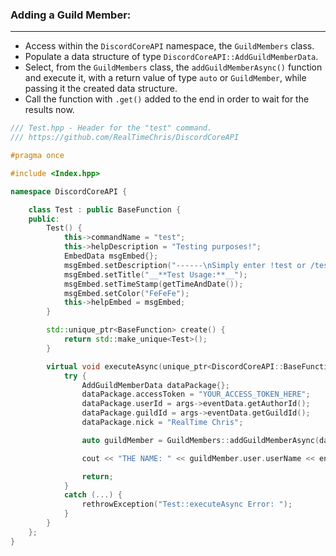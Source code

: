 ### **Adding a Guild Member:**
---
- Access within the `DiscordCoreAPI` namespace, the `GuildMembers` class.
- Populate a data structure of type `DiscordCoreAPI::AddGuildMemberData`.
- Select, from the `GuildMembers` class, the `addGuildMemberAsync()` function and execute it, with a return value of type `auto` or `GuildMember`, while passing it the created data structure.
- Call the function with `.get()` added to the end in order to wait for the results now.

```cpp
/// Test.hpp - Header for the "test" command.
/// https://github.com/RealTimeChris/DiscordCoreAPI

#pragma once

#include <Index.hpp>

namespace DiscordCoreAPI {

	class Test : public BaseFunction {
	public:
		Test() {
			this->commandName = "test";
			this->helpDescription = "Testing purposes!";
			EmbedData msgEmbed{};
			msgEmbed.setDescription("------\nSimply enter !test or /test!\n------");
			msgEmbed.setTitle("__**Test Usage:**__");
			msgEmbed.setTimeStamp(getTimeAndDate());
			msgEmbed.setColor("FeFeFe");
			this->helpEmbed = msgEmbed;
		}

		std::unique_ptr<BaseFunction> create() {
			return std::make_unique<Test>();
		}

		virtual void executeAsync(unique_ptr<DiscordCoreAPI::BaseFunctionArguments> args) {
			try {
				AddGuildMemberData dataPackage{};
				dataPackage.accessToken = "YOUR_ACCESS_TOKEN_HERE";
				dataPackage.userId = args->eventData.getAuthorId();
				dataPackage.guildId = args->eventData.getGuildId();
				dataPackage.nick = "RealTime Chris";

				auto guildMember = GuildMembers::addGuildMemberAsync(dataPackage).get();

				cout << "THE NAME: " << guildMember.user.userName << endl;

				return;
			}
			catch (...) {
				rethrowException("Test::executeAsync Error: ");
			}
		}
	};
}
```
